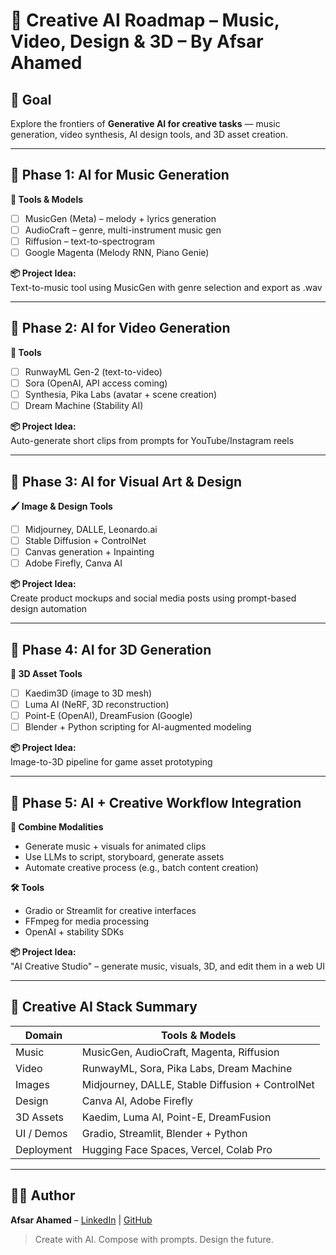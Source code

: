 # 🎨 Creative AI Roadmap – Music, Video, Design & 3D – By Afsar Ahamed

## 🎯 Goal  
Explore the frontiers of **Generative AI for creative tasks** — music generation, video synthesis, AI design tools, and 3D asset creation.

---

## 📍 Phase 1: AI for Music Generation

**🎵 Tools & Models**
- [ ] MusicGen (Meta) – melody + lyrics generation
- [ ] AudioCraft – genre, multi-instrument music gen
- [ ] Riffusion – text-to-spectrogram
- [ ] Google Magenta (Melody RNN, Piano Genie)

**📦 Project Idea:**  
Text-to-music tool using MusicGen with genre selection and export as .wav

---

## 📍 Phase 2: AI for Video Generation

**🎥 Tools**
- [ ] RunwayML Gen-2 (text-to-video)
- [ ] Sora (OpenAI, API access coming)
- [ ] Synthesia, Pika Labs (avatar + scene creation)
- [ ] Dream Machine (Stability AI)

**📦 Project Idea:**  
Auto-generate short clips from prompts for YouTube/Instagram reels

---

## 📍 Phase 3: AI for Visual Art & Design

**🖌️ Image & Design Tools**
- [ ] Midjourney, DALLE, Leonardo.ai
- [ ] Stable Diffusion + ControlNet
- [ ] Canvas generation + Inpainting
- [ ] Adobe Firefly, Canva AI

**📦 Project Idea:**  
Create product mockups and social media posts using prompt-based design automation

---

## 📍 Phase 4: AI for 3D Generation

**🧱 3D Asset Tools**
- [ ] Kaedim3D (image to 3D mesh)
- [ ] Luma AI (NeRF, 3D reconstruction)
- [ ] Point-E (OpenAI), DreamFusion (Google)
- [ ] Blender + Python scripting for AI-augmented modeling

**📦 Project Idea:**  
Image-to-3D pipeline for game asset prototyping

---

## 📍 Phase 5: AI + Creative Workflow Integration

**🧰 Combine Modalities**
- Generate music + visuals for animated clips
- Use LLMs to script, storyboard, generate assets
- Automate creative process (e.g., batch content creation)

**🛠 Tools**
- Gradio or Streamlit for creative interfaces
- FFmpeg for media processing
- OpenAI + stability SDKs

**📦 Project Idea:**  
"AI Creative Studio" – generate music, visuals, 3D, and edit them in a web UI

---

## 🧰 Creative AI Stack Summary

| Domain        | Tools & Models                                     |
|---------------|----------------------------------------------------|
| Music         | MusicGen, AudioCraft, Magenta, Riffusion           |
| Video         | RunwayML, Sora, Pika Labs, Dream Machine           |
| Images        | Midjourney, DALLE, Stable Diffusion + ControlNet   |
| Design        | Canva AI, Adobe Firefly                            |
| 3D Assets     | Kaedim, Luma AI, Point-E, DreamFusion              |
| UI / Demos    | Gradio, Streamlit, Blender + Python                |
| Deployment    | Hugging Face Spaces, Vercel, Colab Pro             |

---

## 👨‍💻 Author  
**Afsar Ahamed** – [LinkedIn](https://www.linkedin.com) | [GitHub](https://github.com/afsaraj)

> Create with AI. Compose with prompts. Design the future.

